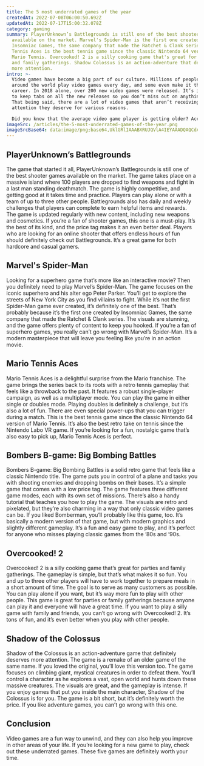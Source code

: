 ```yaml
---
title: The 5 most underrated games of the year
createdAt: 2022-07-08T06:00:50.692Z
updatedAt: 2022-07-17T15:00:32.078Z
category: gaming
summary: PlayerUnknown’s Battlegrounds is still one of the best shooter games
  available on the market. Marvel's Spider-Man is the first one created by
  Insomniac Games, the same company that made the Ratchet & Clank series. Mario
  Tennis Aces is the best tennis game since the classic Nintendo 64 version of
  Mario Tennis. Overcooked! 2 is a silly cooking game that's great for parties
  and family gatherings. Shadow Colossus is an action-adventure that deserves
  more attention.
intro: >-
  Video games have become a big part of our culture. Millions of people
  around the world play video games every day, and some even make it their
  career. In 2018 alone, over 200 new video games were released. It’s important
  to keep tabs on all the new releases so you don’t miss out on anything great.
  That being said, there are a lot of video games that aren’t receiving the
  attention they deserve for various reasons. 

  Did you know that the average video game player is getting older? According to recent data, the average age of video gamers is now 35 years old! That means most gaming enthusiasts probably won’t find as many underrated games as they would have when they were younger. However, there are still plenty of underrated gems out there that are well worth checking out this year! Here are the top 5 underrated video games of 2018:
imageSrc: /articles/the-5-most-underrated-games-of-the-year.png
imageSrcBase64: data:image/png;base64,UklGRlIAAABXRUJQVlA4IEYAAADQAQCdASoKAAoAAUAmJYwCdAEO4rf6IAD+/vb5PDPtx3931vyWeEdSEaRziGXBl1vhV8JG8nM67kVstgUFwfQHT4EHlAIA
---
```


## PlayerUnknown’s Battlegrounds

The game that started it all, PlayerUnknown’s Battlegrounds is still one of the best shooter games available on the market. The game takes place on a massive island where 100 players are dropped to find weapons and fight in a last man standing deathmatch. The game is highly competitive, and getting good at it takes time and practice.
Players can play alone or with a team of up to three other people. Battlegrounds also has daily and weekly challenges that players can complete to earn helpful items and rewards. The game is updated regularly with new content, including new weapons and cosmetics.
If you’re a fan of shooter games, this one is a must-play. It’s the best of its kind, and the price tag makes it an even better deal. Players who are looking for an online shooter that offers endless hours of fun should definitely check out Battlegrounds. It’s a great game for both hardcore and casual gamers.

## Marvel's Spider-Man

Looking for a superhero game that’s more like an interactive movie? Then you definitely need to play Marvel’s Spider-Man. The game focuses on the iconic superhero and his alter ego Peter Parker. You’ll get to explore the streets of New York City as you find villains to fight.
While it’s not the first Spider-Man game ever created, it’s definitely one of the best. That’s probably because it’s the first one created by Insomniac Games, the same company that made the Ratchet & Clank series.
The visuals are stunning, and the game offers plenty of content to keep you hooked. If you’re a fan of superhero games, you really can’t go wrong with Marvel’s Spider-Man. It’s a modern masterpiece that will leave you feeling like you’re in an action movie.

## Mario Tennis Aces

Mario Tennis Aces is a delightful surprise from the Mario franchise. The game brings the series back to its roots with a retro tennis gameplay that feels like a throwback to the past. It features a robust single-player campaign, as well as a multiplayer mode.
You can play the game in either single or doubles mode. Playing doubles is definitely a challenge, but it’s also a lot of fun. There are even special power-ups that you can trigger during a match.
This is the best tennis game since the classic Nintendo 64 version of Mario Tennis. It’s also the best retro take on tennis since the Nintendo Labo VR game. If you’re looking for a fun, nostalgic game that’s also easy to pick up, Mario Tennis Aces is perfect.

## Bombers B-game: Big Bombing Battles

Bombers B-game: Big Bombing Battles is a solid retro game that feels like a classic Nintendo title. The game puts you in control of a plane and tasks you with shooting enemies and dropping bombs on their bases. It’s a simple game that comes with a low price tag.
The game features three different game modes, each with its own set of missions. There’s also a handy tutorial that teaches you how to play the game.
The visuals are retro and pixelated, but they’re also charming in a way that only classic video games can be.
If you liked Bomberman, you’ll probably like this game, too. It’s basically a modern version of that game, but with modern graphics and slightly different gameplay. It’s a fun and easy game to play, and it’s perfect for anyone who misses playing classic games from the ’80s and ’90s.

## Overcooked! 2

Overcooked! 2 is a silly cooking game that’s great for parties and family gatherings. The gameplay is simple, but that’s what makes it so fun. You and up to three other players will have to work together to prepare meals in a short amount of time.
The goal is to serve as many customers as possible. You can play alone if you want, but it’s way more fun to play with other people. This game is great for parties or family gatherings because anyone can play it and everyone will have a great time.
If you want to play a silly game with family and friends, you can’t go wrong with Overcooked! 2. It’s tons of fun, and it’s even better when you play with other people. 

## Shadow of the Colossus

Shadow of the Colossus is an action-adventure game that definitely deserves more attention. The game is a remake of an older game of the same name. If you loved the original, you’ll love this version too.
The game focuses on climbing giant, mystical creatures in order to defeat them. You’ll control a character as he explores a vast, open world and hunts down these massive creatures.
The visuals are great, and the gameplay is intense. If you enjoy games that put you inside the main character, Shadow of the Colossus is for you.
The game is a bit short, but it’s definitely worth the price. If you like adventure games, you can’t go wrong with this one.

## Conclusion

 Video games are a fun way to unwind, and they can also help you improve in other areas of your life. If you’re looking for a new game to play, check out these underrated games. These five games are definitely worth your time.
